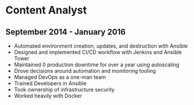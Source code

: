# Content Analyst
## September 2014 - January 2016
* Automated environment creation, updates, and destruction with Ansible
* Designed and implemented CI/CD workflow with Jenkins and Ansible Tower
* Maintained 0 production downtime for over a year using autoscaling
* Drove decisions around automation and monitoring tooling
* Managed DevOps as a one-man team
* Trained Developers in Ansible
* Took ownership of infrastructure security
* Worked heavily with Docker
